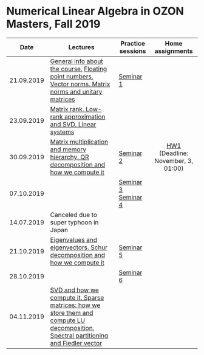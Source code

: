 # Numerical Linear Algebra in OZON Masters, Fall 2019

|Date| Lectures | Practice sessions | Home assignments|
|----|----|----| :----: |
|21.09.2019| [General info about the course.](./lectures/general_info.ipynb) [Floating point numbers. Vector norms. Matrix norms and unitary matrices](./lectures/lecture1/lecture-1.ipynb) | [Seminar 1](./seminars/seminar1/seminar1.ipynb) | |
| 23.09.2019| [Matrix rank. Low-rank approximation and SVD. Linear systems](./lectures/lecture2/lecture2.ipynb) | | |
| 30.09.2019| [Matrix multiplication and memory hierarchy. QR decomposition and how we compute it](./lectures/lecture3/lecture3.ipynb) | [Seminar 2](./seminars/seminar2/seminar2.ipynb) | [HW1](./hw/hw1/hw1.ipynb) (Deadline: November, 3, 01:00) | 
| 07.10.2019 | | [Seminar 3](./seminars/seminar3/seminar3.ipynb) [Seminar 4](./seminars/seminar4/seminar4.ipynb) |
| 14.07.2019 | Canceled due to super typhoon in Japan | | |
| 21.10.2019 | [Eigenvalues and eigenvectors. Schur decomposition and how we compute it](./lectures/lecture4/lecture4.ipynb) | [Seminar 5](./seminars/seminar5/seminar5.ipynb)|
| 28.10.2019 | | [Seminar 6](./seminars/seminar6/seminar6.ipynb) |
| 04.11.2019 | [SVD and how we compute it. Sparse matrices: how we store them and compute LU decomposition. Spectral partitioning and Fiedler vector](./lectures/lecture5/lecture5.ipynb) | | |
